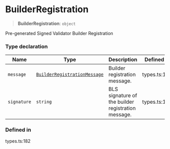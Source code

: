 # BuilderRegistration

> **BuilderRegistration**: `object`

Pre-generated Signed Validator Builder Registration

### Type declaration

| Name        | Type                                                          | Description                                        | Defined in   |
| ----------- | ------------------------------------------------------------- | -------------------------------------------------- | ------------ |
| `message`   | [`BuilderRegistrationMessage`](builderregistrationmessage.md) | Builder registration message.                      | types.ts:184 |
| `signature` | `string`                                                      | BLS signature of the builder registration message. | types.ts:187 |

### Defined in

types.ts:182
